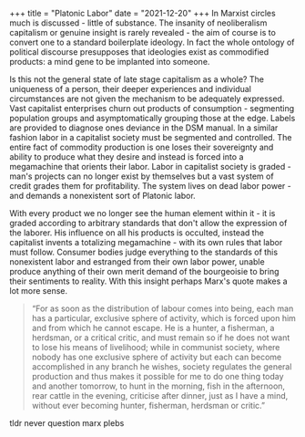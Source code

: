 +++
title = "Platonic Labor"
date = "2021-12-20"
+++
In Marxist circles much is discussed - little of substance. The insanity of neoliberalism capitalism or genuine insight is rarely revealed - the aim of course is to convert one to a standard boilerplate ideology. In fact the whole ontology of political discourse presupposes that ideologies exist as commodified products: a mind gene to be implanted into someone.

Is this not the general state of late stage capitalism as a whole? The uniqueness of a person, their deeper experiences and individual circumstances are not given the mechanism to be adequately expressed. Vast capitalist enterprises churn out products of consumption - segmenting population groups and asymptomatically grouping those at the edge. Labels are provided to diagnose ones deviance in the DSM manual. In a similar fashion labor in a capitalist society must be segmented and controlled. The entire fact of commodity production is one loses their sovereignty and ability to produce what they desire and instead is forced into a megamachine that orients their labor. Labor in capitalist society is graded - man's projects can no longer exist by themselves but a vast system of credit grades them for profitability. The system lives on dead labor power - and demands a nonexistent sort of Platonic labor.

With every product we no longer see the human element within it - it is graded according to arbitrary standards that don't allow the expression of the laborer. His influence on all his products is occulted, instead the capitalist invents a totalizing megamachine - with its own rules that labor must follow. Consumer bodies judge everything to the standards of this nonexistent labor and estranged from their own labor power, unable produce anything of their own merit demand of the bourgeoisie to bring their sentiments to reality.
With this insight perhaps Marx's quote makes a lot more sense.

>“For as soon as the distribution of labour comes into being, each man has a particular, exclusive sphere of activity, which is forced upon him and from which he cannot escape. He is a hunter, a fisherman, a herdsman, or a critical critic, and must remain so if he does not want to lose his means of livelihood; while in communist society, where nobody has one exclusive sphere of activity but each can become accomplished in any branch he wishes, society regulates the general production and thus makes it possible for me to do one thing today and another tomorrow, to hunt in the morning, fish in the afternoon, rear cattle in the evening, criticise after dinner, just as I have a mind, without ever becoming hunter, fisherman, herdsman or critic.”

tldr never question marx plebs
